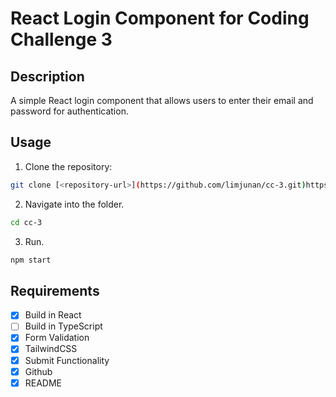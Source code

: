# React Login Component for Coding Challenge 3

## Description

A simple React login component that allows users to enter their email and password for authentication.

## Usage

1. Clone the repository:

```bash
git clone [<repository-url>](https://github.com/limjunan/cc-3.git)https://github.com/limjunan/cc-3.git
```

2. Navigate into the folder.

```bash
cd cc-3
  ```
3. Run.

```bash
npm start
```

## Requirements
- [x] Build in React
- [ ] Build in TypeScript
- [x] Form Validation
- [x] TailwindCSS
- [x] Submit Functionality
- [x] Github
- [x] README
